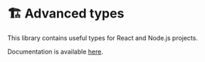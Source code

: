 # 🏗️ Advanced types

This library contains useful types for React and Node.js projects.

Documentation is available [here](https://xenopomp.github.io/advanced-types/).
